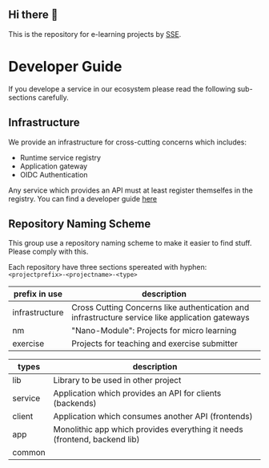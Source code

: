 ## Hi there 👋

This is the repository for e-learning projects by [SSE](https://sse.uni-hildesheim.de/). 

# Developer Guide
If you develope a service in our ecosystem please read the following sub-sections carefully. 

## Infrastructure
We provide an infrastructure for cross-cutting concerns which includes:
- Runtime service registry
- Application gateway
- OIDC Authentication

Any service which provides an API must at least register themselfes in the registry. You can find a developer guide [here](https://github.com/e-Learning-by-SSE/infrastructure-common/blob/master/usage.md)

## Repository Naming Scheme
This group use a repository naming scheme to make it easier to find stuff. Please comply with this.

Each repository have three sections spereated with hyphen:
`<projectprefix>-<projectname>-<type>`

| prefix in use  | description                                                                                     |
|----------------|-------------------------------------------------------------------------------------------------|
| infrastructure | Cross Cutting Concerns like authentication and infrastructure service like application gateways |
| nm             | "Nano-Module": Projects for micro learning                                                      |
| exercise       | Projects for teaching and exercise submitter                                                    |

| types   | description |
|---------|-------------|
| lib     | Library to be used in other project                                       |
| service | Application which provides an API for clients (backends)                  |
| client  | Application which consumes another API (frontends)                        |
| app     | Monolithic app which provides everything it needs (frontend, backend lib) |
| common  |  | 

<!--

**Here are some ideas to get you started:**

🙋‍♀️ A short introduction - what is your organization all about?
🌈 Contribution guidelines - how can the community get involved?
👩‍💻 Useful resources - where can the community find your docs? Is there anything else the community should know?
🍿 Fun facts - what does your team eat for breakfast?
🧙 Remember, you can do mighty things with the power of [Markdown](https://docs.github.com/github/writing-on-github/getting-started-with-writing-and-formatting-on-github/basic-writing-and-formatting-syntax)
-->
